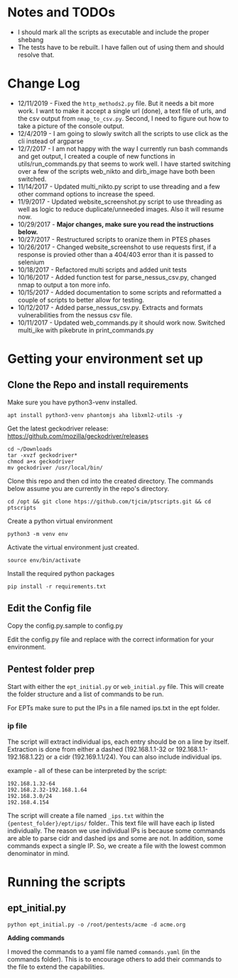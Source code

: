 # Notes and TODOs

* I should mark all the scripts as executable and include the proper shebang
* The tests have to be rebuilt. I have fallen out of using them and should resolve that.

# Change Log

* 12/11/2019 - Fixed the `http_methods2.py` file. But it needs a bit more work. I want to make it accept a single url (done), a text file of urls, and the csv output from `nmap_to_csv.py`. Second, I need to figure out how to take a picture of the console output.
* 12/4/2019 - I am going to slowly switch all the scripts to use click as the cli instead of argparse
* 12/7/2017 - I am not happy with the way I currently run bash commands and get output, I created a couple of new functions in utils/run_commands.py that seems to work well. I have started switching over a few of the scripts web_nikto and dirb_image have both been switched.
* 11/14/2017 - Updated multi_nikto.py script to use threading and a few other command options to increase the speed.
* 11/9/2017 - Updated website_screenshot.py script to use threading as well as logic to reduce duplicate/unneeded images. Also it will resume now.
* 10/29/2017 - **Major changes, make sure you read the instructions below.**
* 10/27/2017 - Restructured scripts to oranize them in PTES phases
* 10/26/2017 - Changed website_screenshot to use requests first, if a response is provied other than a 404/403 error than it is passed to selenium
* 10/18/2017 - Refactored multi scripts and added unit tests
* 10/16/2017 - Added function test for parse_nessus_csv.py, changed nmap to output a ton more info.
* 10/15/2017 - Added documentation to some scripts and reformatted a couple of scripts to better allow for testing.
* 10/12/2017 - Added parse_nessus_csv.py. Extracts and formats vulnerabilities from the nessus csv file.
* 10/11/2017 - Updated web_commands.py it should work now. Switched multi_ike with pikebrute in print_commands.py

# Getting your environment set up

## Clone the Repo and install requirements

Make sure you have python3-venv installed.

    apt install python3-venv phantomjs aha libxml2-utils -y

Get the latest geckodriver release: https://github.com/mozilla/geckodriver/releases

    cd ~/Downloads
    tar -xvzf geckodriver*
    chmod a+x geckodriver
    mv geckodriver /usr/local/bin/

Clone this repo and then cd into the created directory. The commands below assume you are currently in the repo's directory.

    cd /opt && git clone htps://github.com/tjcim/ptscripts.git && cd ptscripts

Create a python virtual environment

    python3 -m venv env

Activate the virtual environment just created.

    source env/bin/activate

Install the required python packages

    pip install -r requirements.txt

## Edit the Config file

Copy the config.py.sample to config.py

Edit the config.py file and replace with the correct information for your environment.

## Pentest folder prep

Start with either the `ept_initial.py` or `web_initial.py` file. This will create the folder structure and a list of commands to be run.

For EPTs make sure to put the IPs in a file named ips.txt in the ept folder.

### ip file

The script will extract individual ips, each entry should be on a line by itself. Extraction is done from either a dashed (192.168.1.1-32 or 192.168.1.1-192.168.1.22) or a cidr (192.169.1.1/24). You can also include individual ips.

example - all of these can be interpreted by the script:

    192.168.1.32-64
    192.168.2.32-192.168.1.64
    192.168.3.0/24
    192.168.4.154

The script will create a file named `_ips.txt` within the `{pentest_folder}/ept/ips/` folder.. This text file will have each ip listed individually. The reason we use individual IPs is because some commands are able to parse cidr and dashed ips and some are not. In addition, some commands expect a single IP. So, we create a file with the lowest common denominator in mind.

# Running the scripts

## ept_initial.py

    python ept_initial.py -o /root/pentests/acme -d acme.org

**Adding commands**

I moved the commands to a yaml file named `commands.yaml` (in the commands folder). This is to encourage others to add their commands to the file to extend the capabilities.
